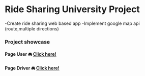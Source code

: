 # Ride Sharing University Project
-Create ride sharing web based app
-Implement google map api (route,multiple directions)

### Project showcase 
#### Page User 🚘 [Click here!](https://drive.google.com/file/d/1gKLieiEtz3wy_NDxGkEYMRUOLcI4Lgbs/view?usp=share_link)
#### Page Driver  🚘 [Click here!](https://drive.google.com/file/d/1cbl82rF4mtJvo6KImUIRyU60L0yDNeKY/view?usp=share_link)

